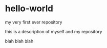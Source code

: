 # hello-world
my very first ever repository

this is a description of myself
and my repository

blah blah blah
